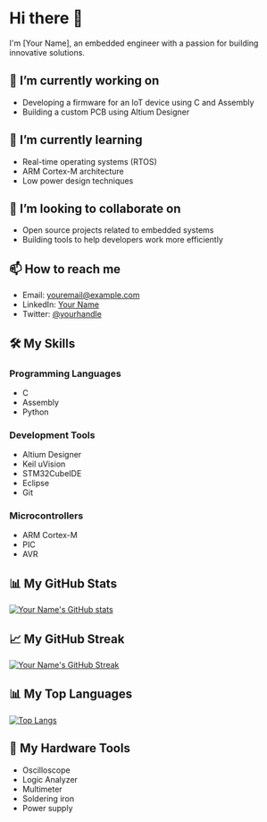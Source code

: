 # Hi there 👋

I'm [Your Name], an embedded engineer with a passion for building innovative solutions. 

## 🔭 I’m currently working on

- Developing a firmware for an IoT device using C and Assembly
- Building a custom PCB using Altium Designer

## 🌱 I’m currently learning

- Real-time operating systems (RTOS)
- ARM Cortex-M architecture
- Low power design techniques

## 👯 I’m looking to collaborate on

- Open source projects related to embedded systems
- Building tools to help developers work more efficiently

## 📫 How to reach me

- Email: [youremail@example.com](mailto:youremail@example.com)
- LinkedIn: [Your Name](https://www.linkedin.com/in/yourname/)
- Twitter: [@yourhandle](https://twitter.com/yourhandle)

## 🛠️ My Skills

### Programming Languages

- C
- Assembly
- Python

### Development Tools

- Altium Designer
- Keil uVision
- STM32CubeIDE
- Eclipse
- Git

### Microcontrollers

- ARM Cortex-M
- PIC
- AVR

## 📊 My GitHub Stats

[![Your Name's GitHub stats](https://github-readme-stats.vercel.app/api?username=sherifkhadr&show_icons=true&theme=dracula)](https://github.com/anuraghazra/github-readme-stats)

## 📈 My GitHub Streak

[![Your Name's GitHub Streak](https://github-readme-streak-stats.herokuapp.com/?user=sherifkhadr&theme=dracula)](https://github.com/DenverCoder1/github-readme-streak-stats)

## 📊 My Top Languages

[![Top Langs](https://github-readme-stats.vercel.app/api/top-langs/?username=sherifkhadr&layout=compact&theme=dracula)](https://github.com/anuraghazra/github-readme-stats)

## 🔧 My Hardware Tools

- Oscilloscope
- Logic Analyzer
- Multimeter
- Soldering iron
- Power supply
